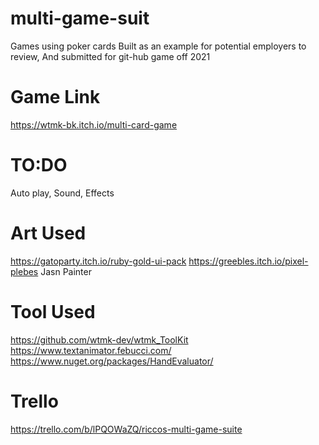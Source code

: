 # multi-game-suit
Games using poker cards
Built as an example for potential employers to review, And submitted for git-hub game off 2021

# Game Link
https://wtmk-bk.itch.io/multi-card-game 

# TO:DO
Auto play, Sound, Effects

# Art Used
https://gatoparty.itch.io/ruby-gold-ui-pack
https://greebles.itch.io/pixel-plebes
Jasn Painter

# Tool Used
https://github.com/wtmk-dev/wtmk_ToolKit
https://www.textanimator.febucci.com/
https://www.nuget.org/packages/HandEvaluator/

# Trello
https://trello.com/b/lPQOWaZQ/riccos-multi-game-suite
